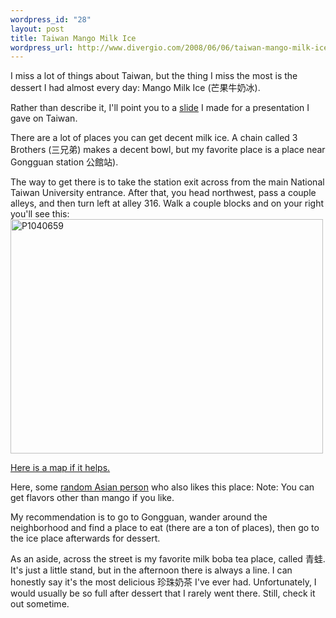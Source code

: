 ```yaml
--- 
wordpress_id: "28"
layout: post
title: Taiwan Mango Milk Ice
wordpress_url: http://www.divergio.com/2008/06/06/taiwan-mango-milk-ice/
---
```

I miss a lot of things about Taiwan, but the thing I miss the most is the dessert I had almost every day: Mango Milk Ice (芒果牛奶冰).<!--more-->

Rather than describe it, I'll point you to a <a href="http://farm4.static.flickr.com/3269/2555305338_8bf21ab7f8_o.png">slide</a> I made for a presentation I gave on Taiwan.

There are a lot of places you can get decent milk ice. A chain called 3 Brothers (三兄弟) makes a decent bowl, but my favorite place is a place near Gongguan station 公館站).

The way to get there is to take the station exit across from the main National Taiwan University entrance. After that, you head northwest, pass a couple alleys, and then turn left at alley 316. Walk a couple blocks and on your right you'll see this:
<a title="P1040659 by tdenton137, on Flickr" href="http://www.flickr.com/photos/divergio/2554470255/"><img src="http://farm4.static.flickr.com/3086/2554470255_c95cdecdde.jpg" alt="P1040659" width="500" height="375" /></a>

<a href="http://maps.google.com/maps?f=q&amp;hl=en&amp;geocode=&amp;q=%E8%9C%9C%E5%9C%92%E5%86%B0&amp;sll=25.015482,121.533111&amp;sspn=0.002426,0.004324&amp;ie=UTF8&amp;ll=25.015958,121.532966&amp;spn=0.002426,0.004324&amp;t=h&amp;z=18&amp;iwloc=A">Here is a map if it helps.
</a>

Here, some <a href="http://www.wretch.cc/blog/nally/6422299">random Asian person</a> who also likes this place:
Note: You can get flavors other than mango if you like.

My recommendation is to go to Gongguan, wander around the neighborhood and find a place to eat (there are a ton of places), then go to the ice place afterwards for dessert.

As an aside, across the street is my favorite milk boba tea place, called 青蛙. It's just a little stand, but in the afternoon there is always a line. I can honestly say it's the most delicious 珍珠奶茶 I've ever had.  Unfortunately, I would usually be so full after dessert that I rarely went there. Still, check it out sometime.

